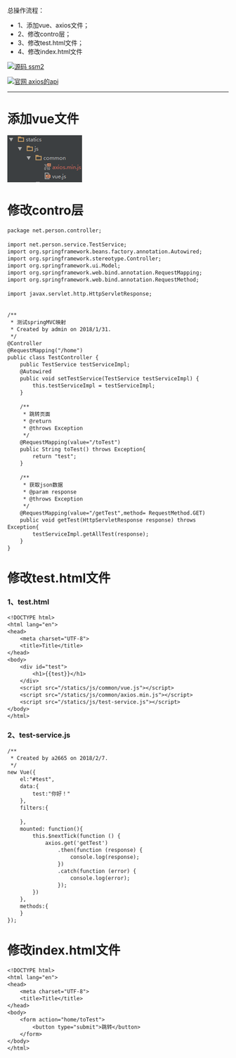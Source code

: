 总操作流程：
- 1、添加vue、axios文件；
- 2、修改contro层；
- 3、修改test.html文件；
- 4、修改index.html文件

[![](https://img.shields.io/badge/源码-ssm2-blue.svg "源码 ssm2")](https://github.com/lidekai/ssm2.git)


[![](https://img.shields.io/badge/官网-axios的api-red.svg "官网 axios的api")](https://www.npmjs.com/package/axios)


----------
# 添加vue文件
![](image/2-1.png)
# 修改contro层
```
package net.person.controller;

import net.person.service.TestService;
import org.springframework.beans.factory.annotation.Autowired;
import org.springframework.stereotype.Controller;
import org.springframework.ui.Model;
import org.springframework.web.bind.annotation.RequestMapping;
import org.springframework.web.bind.annotation.RequestMethod;

import javax.servlet.http.HttpServletResponse;


/**
 * 测试springMVC映射
 * Created by admin on 2018/1/31.
 */
@Controller
@RequestMapping("/home")
public class TestController {
    public TestService testServiceImpl;
    @Autowired
    public void setTestService(TestService testServiceImpl) {
        this.testServiceImpl = testServiceImpl;
    }

    /**
     * 跳转页面
     * @return
     * @throws Exception
     */
    @RequestMapping(value="/toTest")
    public String toTest() throws Exception{
        return "test";
    }

    /**
     * 获取json数据
     * @param response
     * @throws Exception
     */
    @RequestMapping(value="/getTest",method= RequestMethod.GET)
    public void getTest(HttpServletResponse response) throws Exception{
        testServiceImpl.getAllTest(response);
    }
}

```
# 修改test.html文件
### 1、test.html
```
<!DOCTYPE html>
<html lang="en">
<head>
    <meta charset="UTF-8">
    <title>Title</title>
</head>
<body>
    <div id="test">
        <h1>{{test}}</h1>
    </div>
    <script src="/statics/js/common/vue.js"></script>
    <script src="/statics/js/common/axios.min.js"></script>
    <script src="/statics/js/test-service.js"></script>
</body>
</html>
```
### 2、test-service.js
```
/**
 * Created by a2665 on 2018/2/7.
 */
new Vue({
    el:"#test",
    data:{
        test:"你好！"
    },
    filters:{

    },
    mounted: function(){
        this.$nextTick(function () {
            axios.get('getTest')
                .then(function (response) {
                    console.log(response);
                })
                .catch(function (error) {
                    console.log(error);
                });
        })
    },
    methods:{
    }
});
```
# 修改index.html文件
```
<!DOCTYPE html>
<html lang="en">
<head>
    <meta charset="UTF-8">
    <title>Title</title>
</head>
<body>
    <form action="home/toTest">
        <button type="submit">跳转</button>
    </form>
</body>
</html>
```